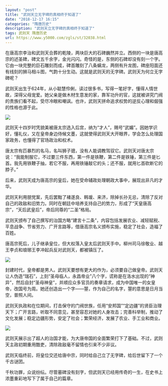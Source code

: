 ```yaml
---
layout: "post"
title: "武则天立无字碑的真相终于知道了"
date: "2018-12-17 16:15"
categories: "隋唐历史"
description: "武则天立无字碑的真相终于知道了"
tags: 武则天 隋唐历史
url: https://www.y5000.com/zgls/st/32038.html
---
```






在唐高宗李治和武则天合葬的乾陵，两块巨大的石碑巍然并立。西侧的一块是唐高宗的述圣碑，碑文五千余字，金光闪闪。奇怪的是，东侧的石碑却没有刻一个字。它由一块完整的巨石雕刻而成，碑首雕刻了八条螭龙，两侧有升龙图，碑座阳面还有线刻的狮马相斗图，气韵十分生动。这就是武则天的无字碑。武则天为何立无字碑呢？

武则天出生于624年，从小聪慧伶俐，读过很多书，写得一笔好字，懂得人情世故，深得父母宠爱。她父亲是做木材生意发的家，靠军功升的官，这就被讲究门阀的贵族们看不起，受尽冷眼和嘲讽。也许，武则天拼命追求权势的逆反心理和倔强的性格也源于此。

![](https://img.y5000.com/uploads/allimg/180814/8-1PQ411251H22.jpg)

武则天十四岁时凭貌美被唐太宗选入后宫，纳为“才人”，赐号“武媚”。因她学识好，懂礼仪，又在皇帝身边侍候文墨，这就使得武则天大开眼界，学会怎么处理国家政务，也懂得了官场政治和权术。

唐太宗有匹暴烈的名马，名叫狮子骢，没有人能调教驾驭它。武则天对唐太宗说：“我能制服它，不过要三件东西，第一件是铁鞭，第二件是铁锤，第三件是匕首。我先用铁鞭子抽，若它不服，再用铁锤敲它的头；还不服，就用匕首砍断它的脖子。”

后来，武则天成为唐高宗的皇后，她在受命辅政处理朝政大事中，展现出非凡的才华。

武则天利用朋党案，先后罢黜了褚遂良、韩瑗、来济，除掉长孙无忌，清除了反对自己的政敌和旧势力。同时在朝廷中培养支持自己的势力，形成了“天皇唐高宗”，“天后武皇后”，帝后同尊的“二圣”格局。

武则天颁布了自己撰写的治国方略“建言十二条”，内容包括发展农业、减轻赋税、平息战争、节省劳力、广开言路等，借唐高宗名义颁布实施，稳定了社会，造福了百姓。

唐高宗死后，儿子继承皇位，但大权落入皇太后武则天手中。柳州司马徐敬业、越王李贞和琅琊王李冲起兵反对武则天，都被镇压了。

![](https://img.y5000.com/uploads/allimg/180814/8-1PQ411252XT.jpg)

封建时代，皇帝都是男人。武则天要想有更大的作为，必须要自己做皇帝。武则天让人伪造“瑞石”，上刻“圣母临人，永昌帝业”八个字，谎称是在洛水出现的“神异”，然后自封“圣母神皇”，并顺应众多官员的奏章请求，成为中国唯一的女皇帝，改国号为周。她还创造出一个字——曌，作为自己的名字，曌的意思是日月当空，普照人间。

武则天执政和在位期间，打击保守的门阀世族，任用“安邦国”“定边疆”的贤臣治理天下；广开言路，听取不同意见，甚至容忍对她的人身攻击；完善科举制，推动了文化发展；稳定边疆形势，安定了社会；繁荣经济，发展了农业、手工业和商业。

![](https://img.y5000.com/uploads/allimg/180814/8-1PQ411253CN.jpg)

武则天展示出了超人的治国才能，为大唐帝国的全面繁荣打下了基础。不过，武则天主政初期重用酷吏，清除政敌毫不留情也引来不少非议。

武则天临终前，将皇位交还给唐中宗，同时给自己立了无字碑，给后世留下了一个千古谜团。

千秋功罪，众说纷纭。尽管墓碑没有刻字，但武则天已经用传奇的一生，在史书上浓墨重彩地写下了属于自己的篇章。
